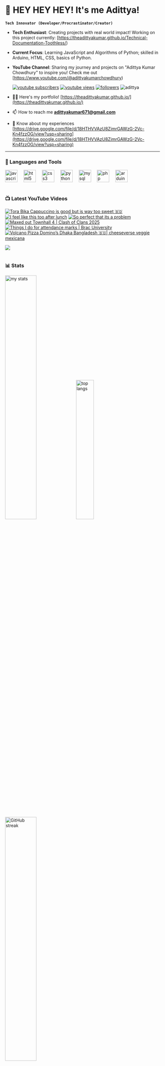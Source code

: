 # 👑 HEY HEY HEY! It's me Adittya!

**`Tech Innovator (Developer/Procrastinator/Creator)`**

- **Tech Enthusiast**: Creating projects with real world impact! Working on this project currently: [https://theadittyakumar.github.io/Technical-Documentation-Toothless/)
- **Current Focus**: Learning JavaScript and Algorithms of Python; skilled in Arduino, HTML, CSS, basics of Python.
- **YouTube Channel**: Sharing my journey and projects on "Adittya Kumar Chowdhury" to inspire you! Check me out [https://www.youtube.com/@adittyakumarchowdhury) 

   <p align="left">
      <a href="https://www.youtube.com/channel/UCu68HfYtlcXFI7kNhnSdspA?sub_confirmation=1">
         <img alt="youtube subscribers" title="Subscribe to my YouTube channel" src="https://custom-icon-badges.demolab.com/youtube/channel/subscribers/UCu68HfYtlcXFI7kNhnSdspA?color=%23E05D44&label=SUBSCRIBE&logo=video&logoColor=white&style=for-the-badge&labelColor=CE4630"/></a> 
      <a href="https://www.youtube.com/c/adittyakumarchowdhury">
         <img alt="youtube views" title="YouTube views" src="https://custom-icon-badges.demolab.com/youtube/channel/views/UCu68HfYtlcXFI7kNhnSdspA?color=%23E1AD0E&logo=eye&logoColor=white&style=for-the-badge&labelColor=C79600"/></a> 
      <a href="https://github.com/TheAdittyaKumar?tab=followers">
         <img alt="followers" title="Follow me on Github" src="https://custom-icon-badges.demolab.com/github/followers/TheAdittyaKumar?color=236ad3&labelColor=1155ba&style=for-the-badge&logo=person-add&label=Follow&logoColor=white"/></a>
      <img src="https://komarev.com/ghpvc/?username=TheAdittyaKumar&label=Profile%20views&color=0e75b6&style=flat" alt="adittya" />
   </p>


- 👨‍💻 Here's my portfolio! [https://theadittyakumar.github.io/](https://theadittyakumar.github.io/)

- 📫 How to reach me **adittyakumar671@gmail.com**

- 📄 Know about my experiences [https://drive.google.com/file/d/18HTHVVAzU8ZimrGAWzG-2Vc-Kn4fzzOG/view?usp=sharing](https://drive.google.com/file/d/18HTHVVAzU8ZimrGAWzG-2Vc-Kn4fzzOG/view?usp=sharing)

---

### 🧰 Languages and Tools

<div align="left">
  <img src="https://cdn.jsdelivr.net/gh/devicons/devicon/icons/javascript/javascript-original.svg" height="40" alt="javascript logo"  />
  <img width="12" />
  <img src="https://cdn.jsdelivr.net/gh/devicons/devicon/icons/html5/html5-original.svg" height="40" alt="html5 logo"  />
  <img width="12" />
  <img src="https://cdn.jsdelivr.net/gh/devicons/devicon/icons/css3/css3-original.svg" height="40" alt="css3 logo"  />
  <img width="12" />
  <img src="https://cdn.jsdelivr.net/gh/devicons/devicon/icons/python/python-original.svg" height="40" alt="python logo"  />
  <img width="12" />
  <img src="https://cdn.jsdelivr.net/gh/devicons/devicon/icons/mysql/mysql-original.svg" height="40" alt="mysql logo"  />
  <img width="12" />
  <img src="https://cdn.jsdelivr.net/gh/devicons/devicon/icons/php/php-original.svg" height="40" alt="php logo"  />
  <img width="12" />
  <img src="https://cdn.jsdelivr.net/gh/devicons/devicon/icons/arduino/arduino-original.svg" height="40" alt="arduino logo"  />
</div>


#

### 📺 Latest YouTube Videos

<!-- BEGIN YOUTUBE-CARDS -->
[![Tora Bika Cappuccino is good but is way too sweet 🇧🇩](https://ytcards.demolab.com/?id=yRwvbkgxeVw&title=Tora+Bika+Cappuccino+is+good+but+is+way+too+sweet+%F0%9F%87%A7%F0%9F%87%A9&lang=en&timestamp=1753289985&background_color=%230d1117&title_color=%23ffffff&stats_color=%23dedede&max_title_lines=1&width=250&border_radius=5 "Tora Bika Cappuccino is good but is way too sweet 🇧🇩")](https://www.youtube.com/shorts/yRwvbkgxeVw)
[![I feel like this too after lunch](https://ytcards.demolab.com/?id=xQlazOkgEvo&title=I+feel+like+this+too+after+lunch&lang=en&timestamp=1752678626&background_color=%230d1117&title_color=%23ffffff&stats_color=%23dedede&max_title_lines=1&width=250&border_radius=5 "I feel like this too after lunch")](https://www.youtube.com/shorts/xQlazOkgEvo)
[![So perfect that its a problem](https://ytcards.demolab.com/?id=OEYNtao9pls&title=So+perfect+that+its+a+problem&lang=en&timestamp=1752530890&background_color=%230d1117&title_color=%23ffffff&stats_color=%23dedede&max_title_lines=1&width=250&border_radius=5 "So perfect that its a problem")](https://www.youtube.com/shorts/OEYNtao9pls)
[![Maxed out Townhall 4 | Clash of Clans 2025](https://ytcards.demolab.com/?id=IQTa79t8KDo&title=Maxed+out+Townhall+4+%7C+Clash+of+Clans+2025&lang=en&timestamp=1752264217&background_color=%230d1117&title_color=%23ffffff&stats_color=%23dedede&max_title_lines=1&width=250&border_radius=5 "Maxed out Townhall 4 | Clash of Clans 2025")](https://www.youtube.com/shorts/IQTa79t8KDo)
[![Things I do for attendance marks | Brac University](https://ytcards.demolab.com/?id=xtw0O-3dD00&title=Things+I+do+for+attendance+marks+%7C+Brac+University&lang=en&timestamp=1752192506&background_color=%230d1117&title_color=%23ffffff&stats_color=%23dedede&max_title_lines=1&width=250&border_radius=5 "Things I do for attendance marks | Brac University")](https://www.youtube.com/shorts/xtw0O-3dD00)
[![Volcano Pizza Domino’s Dhaka Bangladesh 🇧🇩| cheeseverse veggie mexicana](https://ytcards.demolab.com/?id=UHsgBKv75Rs&title=Volcano+Pizza+Domino%E2%80%99s+Dhaka+Bangladesh+%F0%9F%87%A7%F0%9F%87%A9%7C+cheeseverse+veggie+mexicana&lang=en&timestamp=1752081978&background_color=%230d1117&title_color=%23ffffff&stats_color=%23dedede&max_title_lines=1&width=250&border_radius=5 "Volcano Pizza Domino’s Dhaka Bangladesh 🇧🇩| cheeseverse veggie mexicana")](https://www.youtube.com/shorts/UHsgBKv75Rs)
<!-- END YOUTUBE-CARDS -->

[<img src="https://custom-icon-badges.demolab.com/badge/-Subscribe%20For%20More-red?style=for-the-badge&logo=video&logoColor=white"/>](https://www.youtube.com/channel/UCu68HfYtlcXFI7kNhnSdspA?sub_confirmation=1)

#

### 📊 Stats

<div align="left">
  <img alt="my stats" width="45%" src="https://github-readme-stats.vercel.app/api?username=TheAdittyaKumar&show_icons=true&hide_border=true&theme=vision-friendly-dark" />
  <img alt="top langs" width="34%" src="https://github-readme-stats.vercel.app/api/top-langs/?username=TheAdittyaKumar&layout=compact&hide_border=true&theme=vision-friendly-dark" />
  <img alt="GitHub streak" width="45%" src="https://github-readme-streak-stats.herokuapp.com/?user=TheAdittyaKumar&theme=vision-friendly-dark&hide_border=true" />

</div>



<!-- ![GitHub Streak](https://streak-stats.demolab.com?user=TheAdittyaKumar&theme=swift&border_radius=4.5) -->
#

